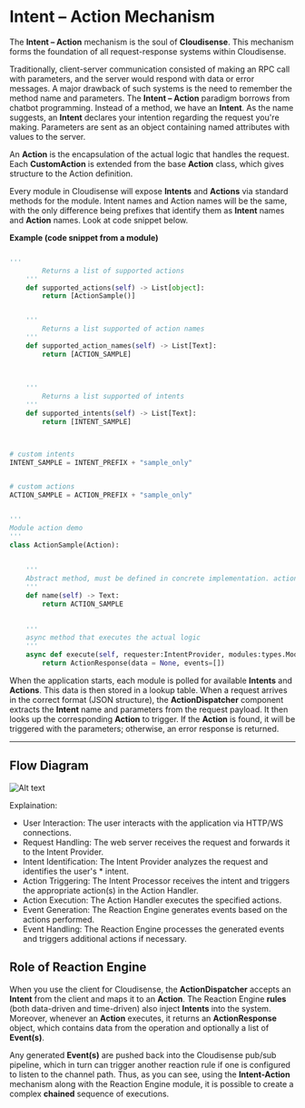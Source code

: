 # Intent – Action Mechanism


The **Intent – Action** mechanism is the soul of **Cloudisense**. This mechanism forms the foundation of all request-response systems within Cloudisense.

Traditionally, client-server communication consisted of making an RPC call with parameters, and the server would respond with data or error messages. A major drawback of such systems is the need to remember the method name and parameters. The **Intent – Action** paradigm borrows from chatbot programming. Instead of a method, we have an **Intent**. As the name suggests, an **Intent** declares your intention regarding the request you're making. Parameters are sent as an object containing named attributes with values to the server.

An **Action** is the encapsulation of the actual logic that handles the request. Each **CustomAction** is extended from the base **Action** class, which gives structure to the Action definition.

Every module in Cloudisense will expose **Intents** and **Actions** via standard methods for the module. Intent names and Action names will be the same, with the only difference being prefixes that identify them as **Intent** names and **Action** names. Look at code snippet below.

**Example (code snippet from a module)**

```python

'''
        Returns a list of supported actions
    '''
    def supported_actions(self) -> List[object]:
        return [ActionSample()]


    '''
        Returns a list supported of action names
    '''
    def supported_action_names(self) -> List[Text]:
        return [ACTION_SAMPLE]
    
    
    
    '''
        Returns a list supported of intents
    '''
    def supported_intents(self) -> List[Text]:
        return [INTENT_SAMPLE]



# custom intents
INTENT_SAMPLE = INTENT_PREFIX + "sample_only"


# custom actions
ACTION_SAMPLE = ACTION_PREFIX + "sample_only"


'''
Module action demo
'''
class ActionSample(Action):
    
    
    '''
    Abstract method, must be defined in concrete implementation. action names must be unique
    '''
    def name(self) -> Text:
        return ACTION_SAMPLE 
          
    
    '''
    async method that executes the actual logic
    '''
    async def execute(self, requester:IntentProvider, modules:types.Modules, params:dict=None) -> ActionResponse:
        return ActionResponse(data = None, events=[])

```

When the application starts, each module is polled for available **Intents** and **Actions**. This data is then stored in a lookup table. When a request arrives in the correct format (JSON structure), the **ActionDispatcher** component extracts the **Intent** name and parameters from the request payload. It then looks up the corresponding **Action** to trigger. If the **Action** is found, it will be triggered with the parameters; otherwise, an error response is returned.

---

## Flow Diagram


![Alt text](images/intent-action.png)


Explaination:

* User Interaction: The user interacts with the application via HTTP/WS connections.
* Request Handling: The web server receives the request and forwards it to the Intent Provider.
* Intent Identification: The Intent Provider analyzes the request and identifies the user's * intent.
* Action Triggering: The Intent Processor receives the intent and triggers the appropriate action(s) in the Action Handler.
* Action Execution: The Action Handler executes the specified actions.
* Event Generation: The Reaction Engine generates events based on the actions performed.
* Event Handling: The Reaction Engine processes the generated events and triggers additional actions if necessary.


## Role of Reaction Engine


When you use the client for Cloudisense, the **ActionDispatcher** accepts an **Intent** from the client and maps it to an **Action**. The Reaction Engine **rules** (both data-driven and time-driven) also inject **Intents** into the system. Moreover, whenever an **Action** executes, it returns an **ActionResponse** object, which contains data from the operation and optionally a list of **Event(s)**.

Any generated **Event(s)** are pushed back into the Cloudisense pub/sub pipeline, which in turn can trigger another reaction rule if one is configured to listen to the channel path. Thus, as you can see, using the **Intent-Action** mechanism along with the Reaction Engine module, it is possible to create a complex **chained** sequence of executions.






